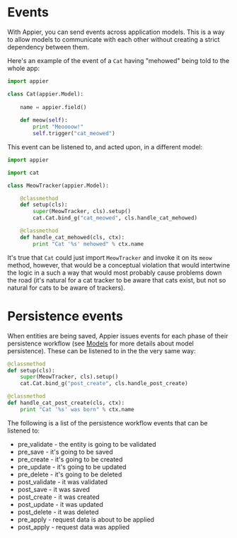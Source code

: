 # Events

With Appier, you can send events across application models. This is a way to allow
models to communicate with each other without creating a strict dependency between
them. 

Here's an example of the event of a ``Cat`` having "mehowed" being told to the 
whole app:

```python
import appier 

class Cat(appier.Model):
	
	name = appier.field()
	
    def meow(self):
        print "Meoooow!"
        self.trigger("cat_meowed")
``` 

This event can be listened to, and acted upon, in a different model:

```python
import appier

import cat

class MeowTracker(appier.Model):

    @classmethod
    def setup(cls):
        super(MeowTracker, cls).setup()
        cat.Cat.bind_g("cat_meowed", cls.handle_cat_mehowed)

    @classmethod
    def handle_cat_mehowed(cls, ctx):
        print "Cat '%s' mehowed" % ctx.name
``` 

It's true that ``Cat`` could just import ``MeowTracker`` and invoke it
on its ``meow`` method, however, that would be a conceptual violation
that would intertwine the logic in a such a way that would most probably
cause problems down the road (it's natural for a cat tracker to be aware
that cats exist, but not so natural for cats to be aware of trackers).

# Persistence events

When entities are being saved, Appier issues events for each phase
of their persistence workflow (see [Models](doc/models.md) for more
details about model persistence). These can be listened to in the 
the very same way:

```python
@classmethod
def setup(cls):
    super(MeowTracker, cls).setup()
    cat.Cat.bind_g("post_create", cls.handle_post_create)

@classmethod
def handle_cat_post_create(cls, ctx):
    print "Cat '%s' was born" % ctx.name
```

The following is a list of the persistence workflow events that 
can be listened to:

* pre_validate - the entity is going to be validated
* pre_save - it's going to be saved
* pre_create - it's going to be created
* pre_update - it's going to be updated
* pre_delete - it's going to be deleted
* post_validate - it was validated
* post_save - it was saved
* post_create - it was created
* post_update - it was updated
* post_delete - it was deleted
* pre_apply - request data is about to be applied
* post_apply - request data was applied

